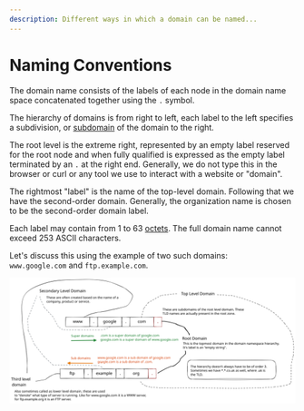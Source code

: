 ```yaml
---
description: Different ways in which a domain can be named...
---
```


# Naming Conventions

The domain name consists of the labels of each node in the domain name space concatenated together using the  `.` symbol.

The hierarchy of domains is from right to left, each label to the left specifies a subdivision, or [subdomain](https://en.wikipedia.org/wiki/Subdomain) of the domain to the right.&#x20;

The root level is the extreme right, represented by an empty label reserved for the root node and when fully qualified is expressed as the empty label terminated by an `.` at the right end. Generally, we do not type this in the browser or curl or any tool we use to interact with a website or "domain".

The rightmost "label" is the name of the top-level domain. Following that we have the second-order domain. Generally, the organization name is chosen to be the second-order domain label.

Each label may contain from 1 to 63 [octets](https://en.wikipedia.org/wiki/Octet\_\(computing\)). The full domain name cannot exceed 253 ASCII characters.

Let's discuss this using the example of two such domains:\
`www.google.com` and  `ftp.example.com`.

<img src="../../../.gitbook/assets/file.excalidraw (1).svg" alt="" class="gitbook-drawing">
